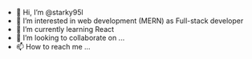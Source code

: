 - 👋 Hi, I’m @starky95l
- 👀 I’m interested in web development (MERN) as Full-stack developer
- 🌱 I’m currently learning React
- 💞️ I’m looking to collaborate on ...
- 📫 How to reach me ...

<!---
starky95l/starky95l is a ✨ special ✨ repository because its `README.md` (this file) appears on your GitHub profile.
You can click the Preview link to take a look at your changes.
--->
